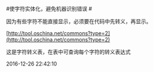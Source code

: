 #使字符实体化，避免机器识别错误 #

因为有些字符不能直接显示，必须要在代码中先转义，再显示。

[http://tool.oschina.net/commons?type=2](http://tool.oschina.net/commons?type=2)

这是字符转义表，在表中可查询每个字符的转义表达式



2016-12-26 22:42:10 
